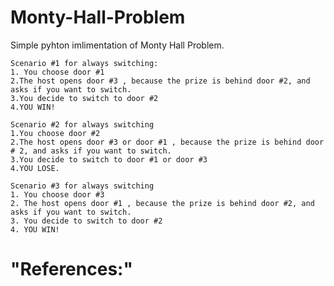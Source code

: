 # Monty-Hall-Problem
Simple pyhton imlimentation of Monty Hall Problem.

    Scenario #1 for always switching:
    1. You choose door #1
    2.The host opens door #3 , because the prize is behind door #2, and asks if you want to switch.
    3.You decide to switch to door #2
    4.YOU WIN!

    Scenario #2 for always switching
    1.You choose door #2
    2.The host opens door #3 or door #1 , because the prize is behind door # 2, and asks if you want to switch.
    3.You decide to switch to door #1 or door #3
    4.YOU LOSE.

    Scenario #3 for always switching
    1. You choose door #3
    2. The host opens door #1 , because the prize is behind door #2, and asks if you want to switch.
    3. You decide to switch to door #2
    4. YOU WIN!
    
    
    

# "References:"

[Simulate the Monty Hall Problem Using Python]:     <https://medium.com/swlh/simulate-the-monty-hall-problem-using-python-7b76b943640e>    "Simulate the Monty Hall Problem Using Python"
[Solving the Monty Hall Problem With Python]:      <https://betterprogramming.pub/solving-the-monty-hall-problem-with-python-46d3f63eadc3>    "Solving the Monty Hall Problem With Python"
